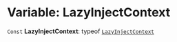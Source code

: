 # Variable: LazyInjectContext

`Const` **LazyInjectContext**: typeof [`LazyInjectContext`](/en/auto-docs/core/variables/LazyInjectContext.md)
